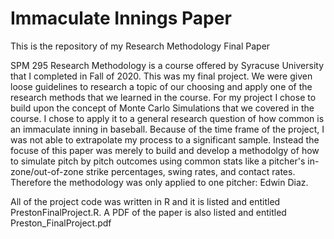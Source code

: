 # Immaculate Innings Paper
This is the repository of my Research Methodology Final Paper

SPM 295 Research Methodology is a course offered by Syracuse University that I completed in Fall of 2020. This was my final project. We were given loose guidelines 
to research a topic of our choosing and apply one of the research methods that we learned in the course. For my project I chose to build upon the concept of Monte 
Carlo Simulations that we covered in the course. I chose to apply it to a general research question of how common is an immaculate inning in baseball. Because of 
the time frame of the project, I was not able to extrapolate my process to a significant sample. Instead the focuse of this paper was merely to build and develop a 
methodolgy of how to simulate pitch by pitch outcomes using common stats like a pitcher's in-zone/out-of-zone strike percentages, swing rates, and contact rates. 
Therefore the methodology was only applied to one pitcher: Edwin Diaz. 

All of the project code was written in R and it is listed and entitled PrestonFinalProject.R. A PDF of the paper is also listed and entitled 
Preston_FinalProject.pdf
